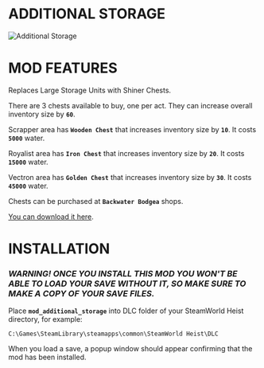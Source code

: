 # ADDITIONAL STORAGE
![Additional Storage](https://user-images.githubusercontent.com/26903692/221194250-57a84469-f06a-4c22-97ee-0ea5e09a96d3.png)

# MOD FEATURES

Replaces Large Storage Units with Shiner Chests.

There are 3 chests available to buy, one per act. They can increase overall inventory size by **`60`**.

Scrapper area has **`Wooden Chest`** that increases inventory size by **`10`**.
It costs **`5000`** water.

Royalist area has **`Iron Chest`** that increases inventory size by **`20`**.
It costs **`15000`** water.

Vectron area has **`Golden Chest`** that increases inventory size by **`30`**.
It costs **`45000`** water.

Chests can be purchased at **`Backwater Bodgea`** shops.

[You can download it here](https://github.com/SleeepMaster/SteamWorld-Heist-Additional-Storage/releases/download/v1.0.0/mod_additional_storage.rar).

# INSTALLATION

### ***WARNING! ONCE YOU INSTALL THIS MOD YOU WON'T BE ABLE TO LOAD YOUR SAVE WITHOUT IT, SO MAKE SURE TO MAKE A COPY OF YOUR SAVE FILES.***

Place **`mod_additional_storage`** into DLC folder of your SteamWorld Heist directory, for example:
```
C:\Games\SteamLibrary\steamapps\common\SteamWorld Heist\DLC
```

When you load a save, a popup window should appear confirming that the mod has been installed.
